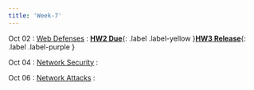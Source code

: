 ```yaml
---
title: 'Week-7'
---
```



Oct 02
: [Web Defenses]()
  :  [**HW2 Due**](https://purdue.brightspace.com/d2l/le/content/832199/viewContent/14161251/View){: .label .label-yellow }[**HW3 Release**](#){: .label .label-purple }

Oct 04
: [Network Security]()
  : 


Oct 06
: [Network Attacks]() 
  :  
